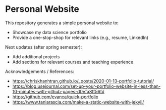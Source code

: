 # Personal Website

This repository generates a simple personal website to:

- Showcase my data science portfolio
- Provide a one-stop-shop for relevant links (e.g., resume, LinkedIn)

Next updates (after spring semester):

- Add additional projects
- Add sections for relevant courses and teaching experience

Acknowledgements / References:

- https://chriskhanhtran.github.io/_posts/2020-01-13-portfolio-tutorial/
- https://blog.usejournal.com/set-up-your-portfolio-website-in-less-than-10-minutes-with-github-pages-d0efa8ff56fd
- https://github.com/evanca/quick-portfolio
- https://www.taniarascia.com/make-a-static-website-with-jekyll/
